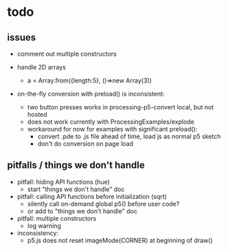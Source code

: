 # todo

## issues

- comment out multiple constructors

- handle 2D arrays
    - a = Array.from({length:5}, ()=>new Array(3))

- on-the-fly conversion with preload() is inconsistent:
    - two button presses works in processing-p5-convert local, but not hosted
    - does not work currently with ProcessingExamples/explode
    - workaround for now for examples with significant preload(): 
        - convert .pde to .js file ahead of time, load js as normal p5 sketch
        - don't do conversion on page load

## pitfalls / things we don't handle

- pitfall: hiding API functions (hue)
    - start "things we don't handle" doc
- pitfall: calling API functions before initialization (sqrt)
    - silently call on-demand global p5() before user code?
    - or add to "things we don't handle" doc
- pitfall: multiple constructors
    - log warning
- inconsistency:
    - p5.js does not reset imageMode(CORNER) at beginning of draw()
